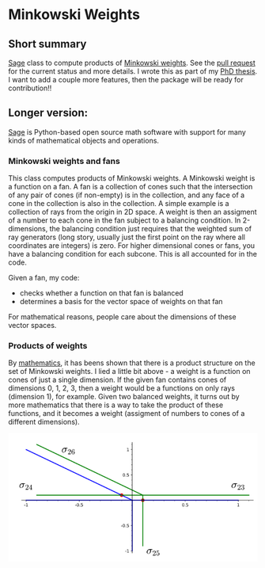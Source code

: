 # Minkowski Weights
## Short summary
[Sage](http://www.sagemath.org) class to compute products of [Minkowski weights](https://arxiv.org/abs/alg-geom/9403002). See the [pull request](https://trac.sagemath.org/ticket/28262) for the current status and more details. I wrote this as part of my [PhD thesis](http://d-scholarship.pitt.edu/37392/). I want to add a couple more features, then the package will be ready for contribution!!

## Longer version:
[Sage](http://www.sagemath.org) is Python-based open source math software with support for many kinds of mathematical objects and operations.

### Minkowski weights and fans
This class computes products of Minkowski weights. A Minkowski weight is a function on a fan. A fan is a collection of cones such that the intersection of any pair of cones (if non-empty) is in the collection, and any face of a cone in the collection is also in the collection. A simple example is a collection of rays from the origin in 2D space. A weight is then an assigment of a number to each cone in the fan subject to a balancing condition. In 2-dimensions, the balancing condition just requires that the weighted sum of ray generators (long story, usually just the first point on the ray where all coordinates are integers) is zero. For higher dimensional cones or fans, you have a balancing condition for each subcone. This is all accounted for in the code.

Given a fan, my code: 
* checks whether a function on that fan is balanced
* determines a basis for the vector space of weights on that fan

For mathematical reasons, people care about the dimensions of these vector spaces.

### Products of weights
By [mathematics](https://arxiv.org/abs/alg-geom/9403002), it has beens shown that there is a product structure on the set of Minkowski weights. I lied a little bit above - a weight is a function on cones of just a single dimension. If the given fan contains cones of dimensions 0, 1, 2, 3, then a weight would be a functions on only rays (dimension 1), for example. Given two balanced weights, it turns out by more mathematics that there is a way to take the product of these functions, and it becomes a weight (assigment of numbers to cones of a different dimensions). 

![Intersection of two fans](fanint.png)
